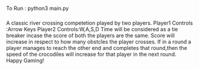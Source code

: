 ###
To Run : python3 main.py
###
A classic river crossing competetion played by two players.
Player1 Controls :Arrow Keys 
Player2 Controls:W,A,S,D
Time will be considered as a tie breaker incase the score of both the players are the same.
Score will increase in respect to how many obstcles the player crosses.
If in a round a player manages to reach the other end and completes that round,then the speed of the crocodiles will increase for that player in the next round.
Happy Gaming!
